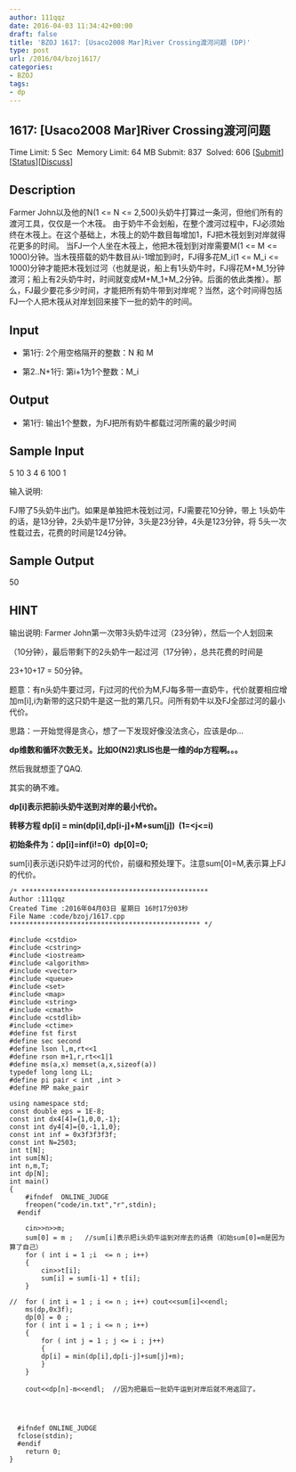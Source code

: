 ```yaml
---
author: 111qqz
date: 2016-04-03 11:34:42+00:00
draft: false
title: 'BZOJ 1617: [Usaco2008 Mar]River Crossing渡河问题 (DP)'
type: post
url: /2016/04/bzoj1617/
categories:
- BZOJ
tags:
- dp
---
```





## 1617: [Usaco2008 Mar]River Crossing渡河问题


Time Limit: 5 Sec  Memory Limit: 64 MB
Submit: 837  Solved: 606
[[Submit](http://www.lydsy.com/JudgeOnline/submitpage.php?id=1617)][[Status](http://www.lydsy.com/JudgeOnline/problemstatus.php?id=1617)][[Discuss](http://www.lydsy.com/JudgeOnline/bbs.php?id=1617)]


## Description






Farmer John以及他的N(1 <= N <= 2,500)头奶牛打算过一条河，但他们所有的渡河工具，仅仅是一个木筏。 由于奶牛不会划船，在整个渡河过程中，FJ必须始终在木筏上。在这个基础上，木筏上的奶牛数目每增加1，FJ把木筏划到对岸就得花更多的时间。 当FJ一个人坐在木筏上，他把木筏划到对岸需要M(1 <= M <= 1000)分钟。当木筏搭载的奶牛数目从i-1增加到i时，FJ得多花M_i(1 <= M_i <= 1000)分钟才能把木筏划过河（也就是说，船上有1头奶牛时，FJ得花M+M_1分钟渡河；船上有2头奶牛时，时间就变成M+M_1+M_2分钟。后面的依此类推）。那么，FJ最少要花多少时间，才能把所有奶牛带到对岸呢？当然，这个时间得包括FJ一个人把木筏从对岸划回来接下一批的奶牛的时间。






## Input






* 第1行: 2个用空格隔开的整数：N 和 M

* 第2..N+1行: 第i+1为1个整数：M_i






## Output






* 第1行: 输出1个整数，为FJ把所有奶牛都载过河所需的最少时间






## Sample Input




5 10
3
4
6
100
1

输入说明:

FJ带了5头奶牛出门。如果是单独把木筏划过河，FJ需要花10分钟，带上
1头奶牛的话，是13分钟，2头奶牛是17分钟，3头是23分钟，4头是123分钟，将
5头一次性载过去，花费的时间是124分钟。







## Sample Output




50






## HINT






输出说明:
Farmer John第一次带3头奶牛过河（23分钟），然后一个人划回来

（10分钟），最后带剩下的2头奶牛一起过河（17分钟），总共花费的时间是

23+10+17 = 50分钟。




题意：有n头奶牛要过河，Fj过河的代价为M,FJ每多带一直奶牛，代价就要相应增加m[i],i为新带的这只奶牛是这一批的第几只。问所有奶牛以及FJ全部过河的最小代价。

思路：一开始觉得是贪心，想了一下发现好像没法贪心，应该是dp...

**dp维数和循环次数无关。比如O(N2)求LIS也是一维的dp方程啊。。。**

然后我就想歪了QAQ.

其实的确不难。

**dp[i]表示把前i头奶牛送到对岸的最小代价。**

**转移方程 dp[i] = min(dp[i],dp[i-j]+M+sum[j])  (1=<j<=i)**

**初始条件为：dp[i]=inf(i!=0)  dp[0]=0;**

sum[i]表示送i只奶牛过河的代价，前缀和预处理下。注意sum[0]=M,表示算上FJ的代价。





 

    
    /* ***********************************************
    Author :111qqz
    Created Time :2016年04月03日 星期日 16时17分03秒
    File Name :code/bzoj/1617.cpp
    ************************************************ */
    
    #include <cstdio>
    #include <cstring>
    #include <iostream>
    #include <algorithm>
    #include <vector>
    #include <queue>
    #include <set>
    #include <map>
    #include <string>
    #include <cmath>
    #include <cstdlib>
    #include <ctime>
    #define fst first
    #define sec second
    #define lson l,m,rt<<1
    #define rson m+1,r,rt<<1|1
    #define ms(a,x) memset(a,x,sizeof(a))
    typedef long long LL;
    #define pi pair < int ,int >
    #define MP make_pair
    
    using namespace std;
    const double eps = 1E-8;
    const int dx4[4]={1,0,0,-1};
    const int dy4[4]={0,-1,1,0};
    const int inf = 0x3f3f3f3f;
    const int N=2503;
    int t[N];
    int sum[N];
    int n,m,T;
    int dp[N];
    int main()
    {
    	#ifndef  ONLINE_JUDGE 
    	freopen("code/in.txt","r",stdin);
      #endif
    
    	cin>>n>>m;
    	sum[0] = m ;   //sum[i]表示把i头奶牛运到对岸去的话费（初始sum[0]=m是因为算了自己）
    	for ( int i = 1 ;i  <= n ; i++)
    	{
    	    cin>>t[i];
    	    sum[i] = sum[i-1] + t[i];
    	}
    
    //	for ( int i = 1 ; i <= n ; i++) cout<<sum[i]<<endl;
    	ms(dp,0x3f);
    	dp[0] = 0 ;
    	for ( int i = 1 ; i <= n ; i++)
    	{
    	    for ( int j = 1 ; j <= i ; j++)
    	    {
    		dp[i] = min(dp[i],dp[i-j]+sum[j]+m);
    	    }
    	}
    
    	cout<<dp[n]-m<<endl;  //因为把最后一批奶牛运到对岸后就不用返回了。
    
    
    
    
      #ifndef ONLINE_JUDGE  
      fclose(stdin);
      #endif
        return 0;
    }
    




